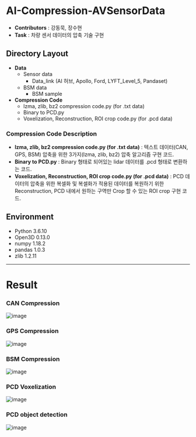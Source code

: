 # AI-Compression-AVSensorData

- **Contributors** : 강동묵, 장수현
- **Task** : 차량 센서 데이터의 압축 기술 구현



## Directory Layout

- **Data**
  - Sensor data
    - Data_link (AI 허브, Apollo, Ford, LYFT_Level_5, Pandaset)
  - BSM data
    - BSM sample
- **Compression Code**
  - lzma, zlib, bz2 compression code.py (for .txt data)
  - Binary to PCD.py
  - Voxelization, Reconstruction, ROI crop code.py (for .pcd data)




### Compression Code Description

- **lzma, zlib, bz2 compression code.py (for .txt data)** : 텍스트 데이터(CAN, GPS, BSM) 압축을 위한 3가지(lzma, zlib, bz2) 압축 알고리즘 구현 코드.
- **Binary to PCD.py** : Binary 형태로 되어있는 lidar 데이터를 .pcd 형태로 변환하는 코드.
- **Voxelization, Reconstruction, ROI crop code.py (for .pcd data)** : PCD 데이터의 압축을 위한 복셀화 및 복셀화가 적용된 데이터를 복원하기 위한 Reconstruction, PCD 내에서 원하는 구역만 Crop 할 수 있는 ROI crop 구현 코드.


## Environment

- Python 3.6.10
- Open3D 0.13.0
- numpy 1.18.2
- pandas 1.0.3
- zlib 1.2.11


---


# Result

### CAN Compression
![image](https://user-images.githubusercontent.com/57205953/146713387-fae02409-7890-49b6-befe-bf382b5719b8.png)

### GPS Compression
![image](https://user-images.githubusercontent.com/57205953/146713493-b6e7e00c-5a0b-40a8-b904-544dd17e62e6.png)

### BSM Compression
![image](https://user-images.githubusercontent.com/57205953/146713543-e0c2be31-3027-459a-81cc-47a1def02659.png)

### PCD Voxelization
![image](https://user-images.githubusercontent.com/57205953/146713609-0e9748a0-7d0d-41b6-ad85-f70607323a58.png)

### PCD object detection
![image](https://user-images.githubusercontent.com/57205953/146713674-52c747f2-dac7-4b24-9a75-c20aba954161.png)
